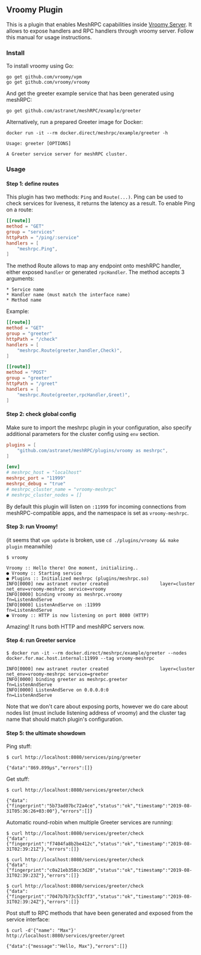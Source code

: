 ## Vroomy Plugin

This is a plugin that enables MeshRPC capabilities inside [Vroomy Server](https://github.com/vroomy/vroomy). It allows to expose handlers and RPC handlers through vroomy server. Follow this manual for usage instructions.

### Install

To install vroomy using Go:

```
go get github.com/vroomy/vpm
go get github.com/vroomy/vroomy
```

And get the greeter example service that has been generated using meshRPC:

```
go get github.com/astranet/meshRPC/example/greeter
```

Alternatively, run a prepared Greeter image for Docker:

```
docker run -it --rm docker.direct/meshrpc/example/greeter -h

Usage: greeter [OPTIONS]

A Greeter service server for meshRPC cluster.
```

### Usage

#### Step 1: define routes

This plugin has two methods: `Ping` and `Route(...)`. Ping can be used to check services for liveness, it returns the latency as a result. To enable Ping on a route:

```toml
[[route]]
method = "GET"
group = "services"
httpPath = "/ping/:service"
handlers = [
    "meshrpc.Ping",
]
```

The method Route allows to map any endpoint onto meshRPC handler, either exposed `handler` or generated `rpcHandler`. The method accepts 3 arguments:

    * Service name
    * Handler name (must match the interface name)
    * Method name

Example:

```toml
[[route]]
method = "GET"
group = "greeter"
httpPath = "/check"
handlers = [
    "meshrpc.Route(greeter,handler,Check)",
]

[[route]]
method = "POST"
group = "greeter"
httpPath = "/greet"
handlers = [
    "meshrpc.Route(greeter,rpcHandler,Greet)",
]
```

#### Step 2: check global config

Make sure to import the meshrpc plugin in your configuration, also specify additional parameters for the cluster config using `env` section.

```toml
plugins = [
    "github.com/astranet/meshRPC/plugins/vroomy as meshrpc",
]

[env]
# meshrpc_host = "localhost"
meshrpc_port = "11999"
meshrpc_debug = "true"
# meshrpc_cluster_name = "vroomy-meshrpc"
# meshrpc_cluster_nodes = []
```

By default this plugin will listen on `:11999` for incoming connections from meshRPC-compatible apps, and the namespace is set as `vroomy-meshrpc`.

#### Step 3: run Vroomy!

(it seems that `vpm update` is broken, use `cd ./plugins/vroomy && make plugin` meanwhile)

```
$ vroomy

Vroomy :: Hello there! One moment, initializing..
● Vroomy :: Starting service
● Plugins :: Initialized meshrpc (plugins/meshrpc.so)
INFO[0000] new astranet router created                   layer=cluster net_env=vroomy-meshrpc service=vroomy
INFO[0000] binding vroomy as meshrpc.vroomy              fn=ListenAndServe
INFO[0000] ListenAndServe on :11999                      fn=ListenAndServe
● Vroomy :: HTTP is now listening on port 8080 (HTTP)
```

Amazing! It runs both HTTP and meshRPC servers now.

#### Step 4: run Greeter service

```
$ docker run -it --rm docker.direct/meshrpc/example/greeter --nodes docker.for.mac.host.internal:11999 --tag vroomy-meshrpc

INFO[0000] new astranet router created                   layer=cluster net_env=vroomy-meshrpc service=greeter
INFO[0000] binding greeter as meshrpc.greeter            fn=ListenAndServe
INFO[0000] ListenAndServe on 0.0.0.0:0                   fn=ListenAndServe
```

Note that we don't care about exposing ports, however we do care about nodes list (must include listening address of vroomy) and the cluster tag name that should match plugin's configuration.

#### Step 5: the ultimate showdown

Ping stuff:

```
$ curl http://localhost:8080/services/ping/greeter

{"data":"869.899µs","errors":[]}
```

Get stuff:

```
$ curl http://localhost:8080/services/greeter/check

{"data":{"fingerprint":"5b73ad07bc72a4ce","status":"ok","timestamp":"2019-08-31T05:36:26+03:00"},"errors":[]}
```

Automatic round-robin when multiple Greeter services are running:

```
$ curl http://localhost:8080/services/greeter/check
{"data":{"fingerprint":"f7404fa8b2be412c","status":"ok","timestamp":"2019-08-31T02:39:21Z"},"errors":[]}

$ curl http://localhost:8080/services/greeter/check
{"data":{"fingerprint":"c0a21eb358cc3d20","status":"ok","timestamp":"2019-08-31T02:39:23Z"},"errors":[]}

$ curl http://localhost:8080/services/greeter/check
{"data":{"fingerprint":"7047b7b73c53cff3","status":"ok","timestamp":"2019-08-31T02:39:24Z"},"errors":[]}
```

Post stuff to RPC methods that have been generated and exposed from the service interface:

```
$ curl -d'{"name": "Max"}' http://localhost:8080/services/greeter/greet

{"data":{"message":"Hello, Max"},"errors":[]}
```
